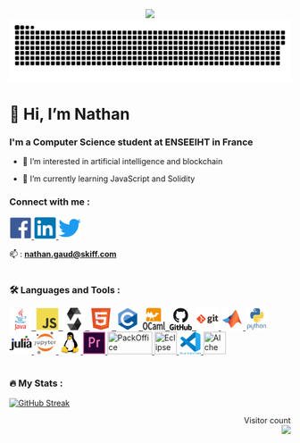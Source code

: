 <div id="header" align="center">
  <img src="https://media.giphy.com/media/Qo2dupDib32rkTY4hX/giphy.gif" width="500"/>
  <a href=#>
    <img src="snake_commit.svg">
  </a>
</div>

<h1>👋 Hi, I’m Nathan</h1>

<h3>I'm a Computer Science student at ENSEEIHT in France</h3>

- 👀 I’m interested in artificial intelligence and blockchain

- 🌱 I’m currently learning JavaScript and Solidity

<h3 align="left">
  Connect with me :
</h3>

<div id="badges" align="left">
  <a href="https://www.facebook.com/natchica/">
    <img src="https://github.com/devicons/devicon/blob/master/icons/facebook/facebook-original.svg" width="40" alt="Twitter Badge"/>
  </a>
  <a href="https://www.linkedin.com/in/nathan-gaud/">
    <img src="https://github.com/devicons/devicon/blob/master/icons/linkedin/linkedin-original.svg" width="40" alt="LinkedIn Badge"/>
  </a>
  <a href="https://twitter.com/NatchicaGo">
    <img src="https://github.com/devicons/devicon/blob/master/icons/twitter/twitter-original.svg" width="40" alt="Twitter Badge"/>
  </a>
</div>

📫 : **nathan.gaud@skiff.com**

<h1></h1>

<h3 align="left">
  🛠️ Languages and Tools :
</h3>

<div>
  <a href="https://www.java.com/fr/">
    <img src="https://github.com/devicons/devicon/blob/master/icons/java/java-original-wordmark.svg" title="Java" alt="Java" width="40" height="40"/>&nbsp;
  </a>
  <a href="https://www.javascript.com/">
    <img src="https://github.com/devicons/devicon/blob/master/icons/javascript/javascript-original.svg" title="JavaScript" alt="JavaScript" width="40" height="40"/>&nbsp;
  </a>
  <a href="https://soliditylang.org/">
    <img src="https://github.com/devicons/devicon/blob/master/icons/solidity/solidity-original.svg" title="Solidity" alt="Solidity" width="40" height="40"/>&nbsp;
  </a>
  <a href="https://html.com/">
    <img src="https://github.com/devicons/devicon/blob/master/icons/html5/html5-original.svg" title="HTML5" alt="HTML" width="40" height="40"/>&nbsp;
  </a>
  <a href="https://www.iso.org/standard/74528.html">
    <img src="https://github.com/devicons/devicon/blob/master/icons/c/c-original.svg" title="C" alt="C" width="40" height="40"/>&nbsp;
  </a>
  <a href="https://ocaml.org/">
    <img src="https://github.com/devicons/devicon/blob/master/icons/ocaml/ocaml-original-wordmark.svg" title="OCaml" alt="OCaml" width="40" height="40"/>&nbsp;
  </a>
  <a href="https://github.com/">
    <img src="https://github.com/devicons/devicon/blob/master/icons/github/github-original-wordmark.svg" title="Github" alt="Github" width="40" height="40"/>&nbsp;
  </a>
  <a href="https://git-scm.com/">
    <img src="https://github.com/devicons/devicon/blob/master/icons/git/git-original-wordmark.svg" title="Git" **alt="Git" width="40" height="40"/>
  </a>
  <a href="https://fr.mathworks.com/products/matlab.html">
    <img src="https://github.com/devicons/devicon/blob/master/icons/matlab/matlab-original.svg" title="MatLab" **alt="MatLab" width="40" height="40"/>
  </a>
  <a href="https://www.python.org/">
    <img src="https://github.com/devicons/devicon/blob/master/icons/python/python-original-wordmark.svg" title="Python" **alt="Python" width="40" height="40"/>
  </a>
  <a href="https://julialang.org/">
    <img src="https://github.com/devicons/devicon/blob/master/icons/julia/julia-original-wordmark.svg" title="Julia" **alt="Julia" width="40" height="40"/>
  </a>
  <a href="https://jupyter.org/">
    <img src="https://github.com/devicons/devicon/blob/master/icons/jupyter/jupyter-original-wordmark.svg" title="Jupyter" **alt="Jupyter" width="40" height="40"/>
  </a>
  <a href="https://www.gnu.org/home.fr.html">
    <img src="https://github.com/devicons/devicon/blob/master/icons/linux/linux-original.svg" title="Linux" **alt="Linux" width="40" height="40"/>
  </a>
  <a href="https://www.adobe.com/fr/products/premiere.html">
    <img src="https://github.com/devicons/devicon/blob/master/icons/premierepro/premierepro-original.svg" title="PremierePro" **alt="PremierePro" width="40" height="40"/>
  </a>
  <a href="https://www.microsoft.com/fr-fr/microsoft-365/office-365">
    <img src="https://www.techadvisor.fr/cmsdata/features/3679907/office_pour_mac_2018_thumb800.png" title="PackOffice" **alt="PackOffice" width="80" height="40"/>
  </a>
  <a href="https://www.eclipse.org/">
    <img src="https://www.nicepng.com/png/full/264-2648074_eclipse-logo-png-transparent-eclipse-ide.png" title="Eclipse" **alt="Eclipse" width="40" height="40"/>
  </a>
  <a href="https://code.visualstudio.com/">
    <img src="https://github.com/devicons/devicon/blob/master/icons/vscode/vscode-original-wordmark.svg" title="VSCode" **alt="VSCode" width="40" height="40"/>
  </a>
  <a href="https://university.alchemy.com/">
    <img src="https://university.alchemy.com/assets/dashboard_logo.75bc75d8.svg" title="AlchemyUniversity" **alt="AlchemyUniversity" width="40" height="40"/>
  </a>
</div>

<h1></h1>

<h3 align="left">
  🔥 My Stats :
</h3>
 
[![GitHub Streak](http://github-readme-streak-stats.herokuapp.com?user=Natchica&theme=dark&background=000000)](https://git.io/streak-stats)

<p id="badges" align="right"> 
  Visitor count<br>
  <img src="https://profile-counter.glitch.me/Natchica/count.svg" />
</p>

<!---
Natchica/Natchica is a ✨ special ✨ repository because its `README.md` (this file) appears on your GitHub profile.
You can click the Preview link to take a look at your changes.
--->
